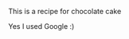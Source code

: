 This is a recipe for chocolate cake
































































Yes I used Google :)